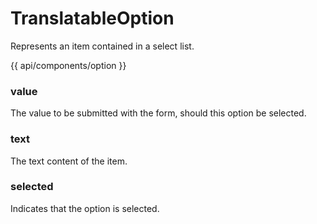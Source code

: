 <!-- ======================================================================
--- Search engine
title:          TranslatableOption
keywords:       TranslatableOption
description:    TranslatableOption.
--- Menu system
order:          20
text:           TranslatableOption
hidden:         false
umbel:          false
--- Page properties
id:             
document:       
layout:         layout-2-left
$-left:         #side-menu
searchable:     true
--- Side menu
side-menu-root:     /api
side-menu-header:   API
side-menu-top:      
side-menu-depth:    2
======================================================================= -->

# TranslatableOption

Represents an item contained in a select list.

{{ api/components/option }}

### value

The value to be submitted with the form, should this option be selected.

### text

The text content of the item.

### selected

Indicates that the option is selected.

